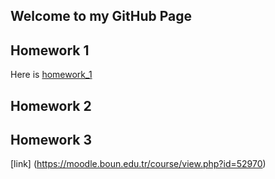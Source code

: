 ## Welcome to my GitHub Page

## Homework 1
Here is [homework_1](homework_1.html)
## Homework 2

## Homework 3
[link] (https://moodle.boun.edu.tr/course/view.php?id=52970)
